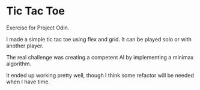 # Tic Tac Toe

Exercise for Project Odin.

I made a simple tic tac toe using flex and grid. It can be played solo or with another player.

The real challenge was creating a competent AI by implementing a minimax algorithm.

It ended up working pretty well, though I think some refactor will be needed when I have time.
